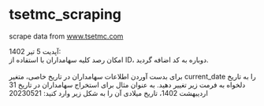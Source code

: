 # tsetmc_scraping
scrape data from www.tsetmc.com

آپدیت 5 تیر 1402:
<br>
امکان رصد کلیه سهامداران با استفاده از ID، دوباره به کد اضافه گردید.
<br>
<br>
برای بدست آوردن اطلاعات سهامداران در تاریخ خاصی، متغیر current_date را به تاریخ دلخواه به فرمت زیر تغییر دهید. به عنوان مثال برای استخراج سهامداران در تاریخ 31 اردیبهشت 1402، تاریخ میلادی آن را به شکل زیر وارد کنید: 20230521
